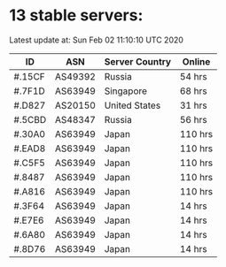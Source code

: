 # 13 stable servers:

Latest update at: Sun Feb 02 11:10:10 UTC 2020

| ID | ASN | Server Country | Online |
| -- | --- | -------------- | ------ |
| #.15CF | AS49392 | Russia | 54 hrs |
| #.7F1D | AS63949 | Singapore | 68 hrs |
| #.D827 | AS20150 | United States | 31 hrs |
| #.5CBD | AS48347 | Russia | 56 hrs |
| #.30A0 | AS63949 | Japan | 110 hrs |
| #.EAD8 | AS63949 | Japan | 110 hrs |
| #.C5F5 | AS63949 | Japan | 110 hrs |
| #.8487 | AS63949 | Japan | 110 hrs |
| #.A816 | AS63949 | Japan | 110 hrs |
| #.3F64 | AS63949 | Japan | 14 hrs |
| #.E7E6 | AS63949 | Japan | 14 hrs |
| #.6A80 | AS63949 | Japan | 14 hrs |
| #.8D76 | AS63949 | Japan | 14 hrs |

